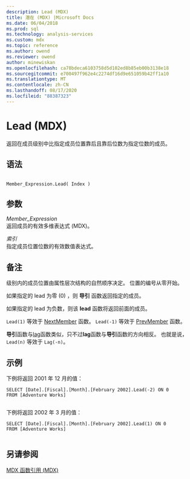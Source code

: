 ```yaml
---
description: Lead (MDX)
title: 潜在 (MDX) |Microsoft Docs
ms.date: 06/04/2018
ms.prod: sql
ms.technology: analysis-services
ms.custom: mdx
ms.topic: reference
ms.author: owend
ms.reviewer: owend
author: minewiskan
ms.openlocfilehash: ca78bdeca6103758d5d102ed8b85eb00b3138e18
ms.sourcegitcommit: e700497f962e4c2274df16d9e651059b42ff1a10
ms.translationtype: MT
ms.contentlocale: zh-CN
ms.lasthandoff: 08/17/2020
ms.locfileid: "88387323"
---
```

# <a name="lead-mdx"></a>Lead (MDX)


  返回在成员级别中比指定成员位置靠后且靠后位数为指定位数的成员。  
  
## <a name="syntax"></a>语法  
  
```  
  
Member_Expression.Lead( Index )  
```  
  
## <a name="arguments"></a>参数  
 *Member_Expression*  
 返回成员的有效多维表达式 (MDX)。  
  
 *索引*  
 指定成员位置位数的有效数值表达式。  
  
## <a name="remarks"></a>备注  
 级别内的成员位置由属性层次结构的自然顺序决定。 位置的编号从零开始。  
  
 如果指定的 lead 为零 (0) ，则 **导引** 函数返回指定的成员。  
  
 如果指定的 lead 为负数，则该 **lead** 函数将返回前面的成员。  
  
 `Lead(1)` 等效于 [NextMember](../mdx/nextmember-mdx.md) 函数。 `Lead(-1)` 等效于 [PrevMember](../mdx/prevmember-mdx.md) 函数。  
  
 **导引**函数与[lag](../mdx/lag-mdx.md)函数类似，只不过**lag**函数与**导引**函数的方向相反。 也就是说，`Lead(n)` 等效于 `Lag(-n)`。  
  
## <a name="example"></a>示例  
 下例将返回 2001 年 12 月的值：  
  
```  
SELECT [Date].[Fiscal].[Month].[February 2002].Lead(-2) ON 0  
FROM [Adventure Works]  
  
```  
  
 下例将返回 2002 年 3 月的值：  
  
```  
SELECT [Date].[Fiscal].[Month].[February 2002].Lead(1) ON 0  
FROM [Adventure Works]  
  
```  
  
## <a name="see-also"></a>另请参阅  
 [MDX 函数引用 (MDX)](../mdx/mdx-function-reference-mdx.md)  
  
  
